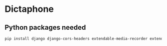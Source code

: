 # Dictaphone

## Python packages needed
``` bash
pip install django django-cors-headers extendable-media-recorder extendable-media-recorder-wav-encoder django-rest-framework celery
```


